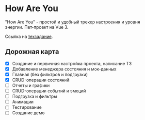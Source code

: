 # How Are You

"How Are You" - простой и удобный трекер настроения и уровня энергии. Пет-проект на Vue 3.

Ссылка на [техзадание](https://docs.google.com/document/d/14AtQS2BN49k68sdFNe2zLWemVrYOitW-8en76a_MS2M/edit).

## Дорожная карта

- [x] Создание и первичная настройка проекта, написание ТЗ
- [x] Добавление менеджера состояния и мок-данных
- [x] Главная (без фильтров и подгрузки)
- [x] CRUD-операции состояний
- [ ] Отчеты и графики
- [ ] CRUD-операции событий и эмоций
- [ ] Подгрузка и фильтры
- [ ] Анимации
- [ ] Тестирование
- [ ] Создание демо